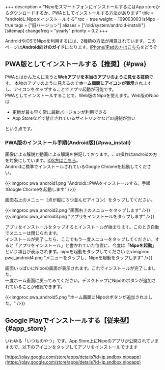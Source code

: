 +++
description = "NipoをスマートフォンにインストールするにはApp storeからダウンロードするか、PWAとしてインストールする方法があります"
title = "androidにNipoをインストールする"
toc = true
weight = 109003003
isNipo = true
tags = ["旧バージョン"]
aliases = ["/old/system/android-install/"]
[sitemap]
  changefreq = "yearly"
  priority = 0.2
+++

AndroidやiOSでNipoを利用するには、2種類の方法が用意されています。このページは**Android向けのガイド**になります。[iPhone/iPadの方はこちら](/docs/old/system/ios-install/)をどうぞ

## PWA版としてインストールする【推奨】{#pwa}

PWAとはかんたんに言うと**Webアプリを本当のアプリのように見せる技術**です。
本物のアプリのように見えるので**ホーム画面にアイコンが表示**されますし、アイコンをタップすることでアプリ起動が可能です。  
PWAとしてインストールすることで、Web版のNipoを使えます。Web版のNipoは

- 更新が最も早く常に最新バージョンが利用できる
- App Storeなどで禁止されているサイトリンクなどの規制が無い

という点です。

### PWA版のインストール手順(Android版){#pwa_install}

画像による解説と動画による解説を併記しております。この操作はandroidの方を対象にしています。[iOS方はこちら](/docs/old/system/ios-install/)。  
Androidに標準でインストールされているGoogle Chromeを起動してください。

{{<imgproc pwa_android1.png "AndroidにPWAをインストールする。手順1Google Chormeを起動します" />}}

画面右上のメニュー（点が縦に３つ並んだアイコン）をタップしてください。

{{<imgproc pwa_android2.png "画面右上のメニューをタップします" />}}
{{<imgproc pwa_android3.png "アプリをインストールをタップします" />}}

アプリをインストールをタップするとインストールが始まります。このとき自動でメニューは閉じられます。  
インストールが完了したら、ここでもう一度メニューをタップしてください。すると「アプリをインストール」と書かれていた位置に、今度は「**Nipoを起動**」という項目が表示されます。nipoを起動をタップしてください
{{<imgproc pwa_android4.png "メニューをタップし、Nipoを起動をタップします" />}}

画面いっぱいにNipoの画面が表示されます。これでインストールが完了しました。  
一度ホーム画面に戻ってみてください。デスクトップにNipoのボタンが追加されていることが確認できます。

{{<imgproc pwa_android5.png "ホーム画面にNipoのボタンが追加されました。" />}}

## Google Playでインストールする【従来型】{#app_store}

いわゆる「いつものやつ」です。App Store上にNipoのアプリが公開されていますので、以下のアイコンをタップしてアプリをインストールできます

<div className="grid grid-cols-2 my-5 container mx-auto">

[https://play.google.com/store/apps/details?id=jp.sndbox.nipoapp](https://play.google.com/store/apps/details?id=jp.sndbox.nipoapp)

</div>

